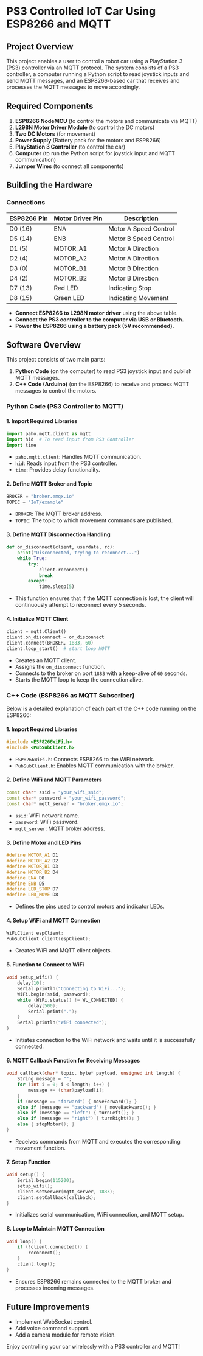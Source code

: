 # **PS3 Controlled IoT Car Using ESP8266 and MQTT**

## **Project Overview**
This project enables a user to control a robot car using a PlayStation 3 (PS3) controller via an MQTT protocol. The system consists of a PS3 controller, a computer running a Python script to read joystick inputs and send MQTT messages, and an ESP8266-based car that receives and processes the MQTT messages to move accordingly.

## **Required Components**
1. **ESP8266 NodeMCU** (to control the motors and communicate via MQTT)
2. **L298N Motor Driver Module** (to control the DC motors)
3. **Two DC Motors** (for movement)
4. **Power Supply** (Battery pack for the motors and ESP8266)
5. **PlayStation 3 Controller** (to control the car)
6. **Computer** (to run the Python script for joystick input and MQTT communication)
7. **Jumper Wires** (to connect all components)

## **Building the Hardware**
### **Connections**
| ESP8266 Pin | Motor Driver Pin | Description |
|------------|----------------|-------------|
| D0 (16) | ENA | Motor A Speed Control |
| D5 (14) | ENB | Motor B Speed Control |
| D1 (5) | MOTOR_A1 | Motor A Direction |
| D2 (4) | MOTOR_A2 | Motor A Direction |
| D3 (0) | MOTOR_B1 | Motor B Direction |
| D4 (2) | MOTOR_B2 | Motor B Direction |
| D7 (13) | Red LED | Indicating Stop |
| D8 (15) | Green LED | Indicating Movement |

- **Connect ESP8266 to L298N motor driver** using the above table.
- **Connect the PS3 controller to the computer via USB or Bluetooth.**
- **Power the ESP8266 using a battery pack (5V recommended).**

## **Software Overview**
This project consists of two main parts:
1. **Python Code** (on the computer) to read PS3 joystick input and publish MQTT messages.
2. **C++ Code (Arduino)** (on the ESP8266) to receive and process MQTT messages to control the motors.

### **Python Code (PS3 Controller to MQTT)**
#### **1. Import Required Libraries**
```python
import paho.mqtt.client as mqtt
import hid  # To read input from PS3 Controller
import time
```
- `paho.mqtt.client`: Handles MQTT communication.
- `hid`: Reads input from the PS3 controller.
- `time`: Provides delay functionality.

#### **2. Define MQTT Broker and Topic**
```python
BROKER = "broker.emqx.io"
TOPIC = "IoT/example"
```
- `BROKER`: The MQTT broker address.
- `TOPIC`: The topic to which movement commands are published.

#### **3. Define MQTT Disconnection Handling**
```python
def on_disconnect(client, userdata, rc):
    print("Disconnected, trying to reconnect...")
    while True:
        try:
            client.reconnect()
            break
        except:
            time.sleep(5)
```
- This function ensures that if the MQTT connection is lost, the client will continuously attempt to reconnect every 5 seconds.

#### **4. Initialize MQTT Client**
```python
client = mqtt.Client()
client.on_disconnect = on_disconnect
client.connect(BROKER, 1883, 60)
client.loop_start()  # start loop MQTT
```
- Creates an MQTT client.
- Assigns the `on_disconnect` function.
- Connects to the broker on port `1883` with a keep-alive of `60` seconds.
- Starts the MQTT loop to keep the connection alive.

### **C++ Code (ESP8266 as MQTT Subscriber)**
Below is a detailed explanation of each part of the C++ code running on the ESP8266:

#### **1. Import Required Libraries**
```cpp
#include <ESP8266WiFi.h>
#include <PubSubClient.h>
```
- `ESP8266WiFi.h`: Connects ESP8266 to the WiFi network.
- `PubSubClient.h`: Enables MQTT communication with the broker.

#### **2. Define WiFi and MQTT Parameters**
```cpp
const char* ssid = "your_wifi_ssid";
const char* password = "your_wifi_password";
const char* mqtt_server = "broker.emqx.io";
```
- `ssid`: WiFi network name.
- `password`: WiFi password.
- `mqtt_server`: MQTT broker address.

#### **3. Define Motor and LED Pins**
```cpp
#define MOTOR_A1 D1
#define MOTOR_A2 D2
#define MOTOR_B1 D3
#define MOTOR_B2 D4
#define ENA D0
#define ENB D5
#define LED_STOP D7
#define LED_MOVE D8
```
- Defines the pins used to control motors and indicator LEDs.

#### **4. Setup WiFi and MQTT Connection**
```cpp
WiFiClient espClient;
PubSubClient client(espClient);
```
- Creates WiFi and MQTT client objects.

#### **5. Function to Connect to WiFi**
```cpp
void setup_wifi() {
    delay(10);
    Serial.println("Connecting to WiFi...");
    WiFi.begin(ssid, password);
    while (WiFi.status() != WL_CONNECTED) {
        delay(500);
        Serial.print(".");
    }
    Serial.println("WiFi connected");
}
```
- Initiates connection to the WiFi network and waits until it is successfully connected.

#### **6. MQTT Callback Function for Receiving Messages**
```cpp
void callback(char* topic, byte* payload, unsigned int length) {
    String message = "";
    for (int i = 0; i < length; i++) {
        message += (char)payload[i];
    }
    if (message == "forward") { moveForward(); }
    else if (message == "backward") { moveBackward(); }
    else if (message == "left") { turnLeft(); }
    else if (message == "right") { turnRight(); }
    else { stopMotor(); }
}
```
- Receives commands from MQTT and executes the corresponding movement function.

#### **7. Setup Function**
```cpp
void setup() {
    Serial.begin(115200);
    setup_wifi();
    client.setServer(mqtt_server, 1883);
    client.setCallback(callback);
}
```
- Initializes serial communication, WiFi connection, and MQTT setup.

#### **8. Loop to Maintain MQTT Connection**
```cpp
void loop() {
    if (!client.connected()) {
        reconnect();
    }
    client.loop();
}
```
- Ensures ESP8266 remains connected to the MQTT broker and processes incoming messages.

## **Future Improvements**
- Implement WebSocket control.
- Add voice command support.
- Add a camera module for remote vision.

Enjoy controlling your car wirelessly with a PS3 controller and MQTT!


